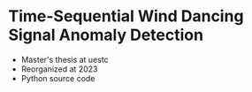 # Time-Sequential Wind Dancing Signal Anomaly Detection

* Master's thesis at uestc
* Reorganized at 2023
* Python source code